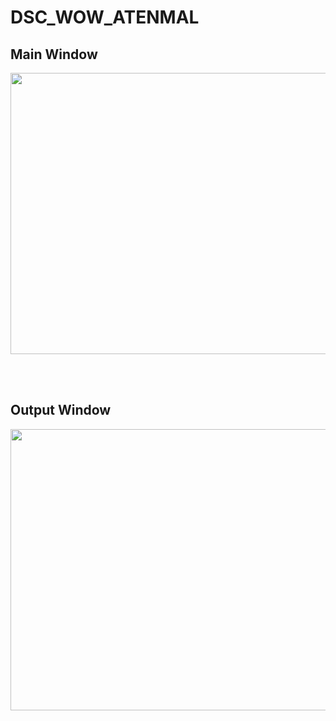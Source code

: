 # DSC_WOW_ATENMAL

## Main Window
<p align='center'>
  <a>
    <img src="https://github.com/Kushagrabainsla/DSC_WOW_ATENMAL/blob/main/Screenshot%202020-12-13%20at%2012.08.16%20PM.png" width="600" height="450" />
  </a>&nbsp;&nbsp;
</p>  
<Br>

## Output Window
<p align='center'>  
  <a>
    <img src="https://github.com/Kushagrabainsla/DSC_WOW_ATENMAL/blob/main/Screenshot%202020-12-12%20at%202.21.43%20PM.png" width="600" height="450" />
  </a>&nbsp;&nbsp;
  
</p>

